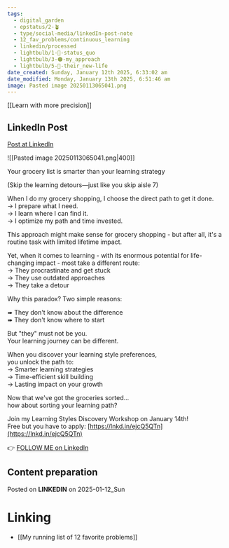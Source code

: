 ```yaml
---
tags:
  - digital_garden
  - epstatus/2-🪴
  - type/social-media/linkedIn-post-note
  - 12_fav_problems/continuous_learning
  - linkedin/processed
  - lightbulb/1-🔴-status_quo
  - lightbulb/3-🟠-my_approach
  - lightbulb/5-🔵-their_new-life
date_created: Sunday, January 12th 2025, 6:33:02 am
date_modified: Monday, January 13th 2025, 6:51:46 am
image: Pasted image 20250113065041.png
---
```

[[Learn with more precision]]
## LinkedIn Post
[Post at LinkedIn](https://www.linkedin.com/posts/sebastiankamilli_your-grocery-list-is-smarter-than-your-learning-activity-7284101826126204929-FZ2R?utm_source=share&utm_medium=member_desktop)

![[Pasted image 20250113065041.png|400]]
  
Your grocery list is smarter than your learning strategy  
  
(Skip the learning detours—just like you skip aisle 7)  
  
When I do my grocery shopping, I choose the direct path to get it done.  
→ I prepare what I need.  
→ I learn where I can find it.  
→ I optimize my path and time invested.  
  
This approach might make sense for grocery shopping - but after all, it's a routine task with limited lifetime impact.  
  
Yet, when it comes to learning - with its enormous potential for life-changing impact - most take a different route:  
→ They procrastinate and get stuck  
→ They use outdated approaches  
→ They take a detour  
  
Why this paradox? Two simple reasons:  
  
➠ They don't know about the difference  
➠ They don't know where to start  
  
But "they" must not be you.  
Your learning journey can be different.  
  
When you discover your learning style preferences,  
you unlock the path to:  
→ Smarter learning strategies  
→ Time-efficient skill building  
→ Lasting impact on your growth  
  
Now that we've got the groceries sorted...  
how about sorting your learning path?  
  
Join my Learning Styles Discovery Workshop on January 14th!  
Free but you have to apply: [https://lnkd.in/ejcQ5QTn](https://lnkd.in/ejcQ5QTn)

👉 [FOLLOW ME on LinkedIn](https://www.linkedin.com/comm/mynetwork/discovery-see-all?usecase=PEOPLE_FOLLOWS&followMember=sebastiankamilli)

## Content preparation

Posted on **LINKEDIN** on 2025-01-12_Sun
# Linking
+ [[My running list of 12 favorite problems]]